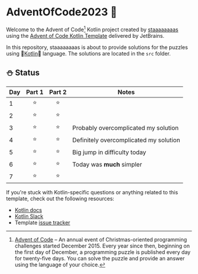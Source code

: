 # AdventOfCode2023 🎄

Welcome to the Advent of Code[^aoc] Kotlin project created by [staaaaaaaas][github] using the [Advent of Code Kotlin Template][template] delivered by JetBrains.

In this repository, staaaaaaaas is about to provide solutions for the puzzles using 🥶[Kotlin][kotlin]🥶 language.
The solutions are located in the `src` folder.

## ⛄ Status 

| Day | Part 1 | Part 2 | Notes                                  |
|-----|:------:|:------:|----------------------------------------|
| 1   |   ⭐    |   ⭐    |                                        |
| 2   |   ⭐    |   ⭐    |                                        |
| 3   |   ⭐    |   ⭐    | Probably overcomplicated my solution   |
| 4   |   ⭐    |   ⭐    | Definitely overcomplicated my solution |
| 5   |   ⭐    |   ⭐    | Big jump in difficulty today           |
| 6   |   ⭐    |   ⭐    | Today was **much** simpler             |
| 7   |   ⭐    |   ⭐    |              |


If you're stuck with Kotlin-specific questions or anything related to this template, check out the following resources:

- [Kotlin docs][docs]
- [Kotlin Slack][slack]
- Template [issue tracker][issues]


[^aoc]:
    [Advent of Code][aoc] – An annual event of Christmas-oriented programming challenges started December 2015.
    Every year since then, beginning on the first day of December, a programming puzzle is published every day for twenty-five days.
    You can solve the puzzle and provide an answer using the language of your choice.

[aoc]: https://adventofcode.com
[docs]: https://kotlinlang.org/docs/home.html
[github]: https://github.com/staaaaaaaas
[issues]: https://github.com/kotlin-hands-on/advent-of-code-kotlin-template/issues
[kotlin]: https://kotlinlang.org
[slack]: https://surveys.jetbrains.com/s3/kotlin-slack-sign-up
[template]: https://github.com/kotlin-hands-on/advent-of-code-kotlin-template
